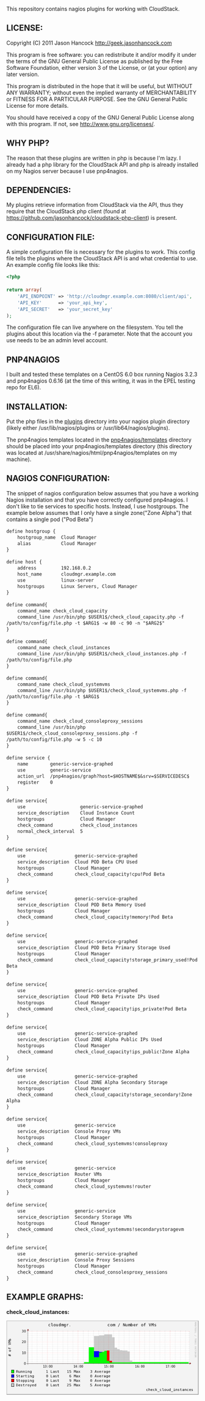 This repository contains nagios plugins for working with CloudStack.

LICENSE:
--------
Copyright (C) 2011 Jason Hancock http://geek.jasonhancock.com

This program is free software: you can redistribute it and/or modify
it under the terms of the GNU General Public License as published by
the Free Software Foundation, either version 3 of the License, or
(at your option) any later version.

This program is distributed in the hope that it will be useful,
but WITHOUT ANY WARRANTY; without even the implied warranty of
MERCHANTABILITY or FITNESS FOR A PARTICULAR PURPOSE.  See the
GNU General Public License for more details.

You should have received a copy of the GNU General Public License
along with this program.  If not, see http://www.gnu.org/licenses/.

WHY PHP?
--------
The reason that these plugins are written in php is because I'm lazy. I already
had a php library for the CloudStack API and php is already installed on my
Nagios server because I use pnp4nagios.

DEPENDENCIES:
-------------
My plugins retrieve information from CloudStack via the API, thus they require
that the CloudStack php client (found at https://github.com/jasonhancock/cloudstack-php-client)
is present.

CONFIGURATION FILE:
-------------------
A simple configuration file is necessary for the plugins to work. This config
file tells the plugins where the CloudStack API is and what credential to use.
An example config file looks like this:

```php
<?php

return array(
    'API_ENDPOINT' => 'http://cloudmgr.example.com:8080/client/api',
    'API_KEY'      => 'your_api_key',
    'API_SECRET'   => 'your_secret_key'
);
```

The configuration file can live anywhere on the filesystem. You tell the plugins
about this location via the -f parameter. Note that the account you use needs to
be an admin level account.

PNP4NAGIOS
----------
I built and tested these templates on a CentOS 6.0 box running Nagios 3.2.3 and
pnp4nagios 0.6.16 (at the time of this writing, it was in the EPEL testing repo
for EL6).


INSTALLATION:
-------------
Put the php files in the [plugins](https://github.com/jasonhancock/nagios-cloudstack/tree/master/plugins) directory into your nagios plugin directory
(likely either /usr/lib/nagios/plugins or /usr/lib64/nagios/plugins). 

The pnp4nagios templates located in the [pnp4nagios/templates](https://github.com/jasonhancock/nagios-cloudstack/tree/master/pnp4nagios/templates) directory should be
placed into your pnp4nagios/templates directory (this directory was located at 
/usr/share/nagios/html/pnp4nagios/templates on my machine).

NAGIOS CONFIGURATION:
---------------------
The snippet of nagios configuration below assumes that you have a working Nagios
installation and that you have correctly configured pnp4nagios. I don't like to
tie services to specific hosts. Instead, I use hostgroups. The example below 
assumes that I only have a single zone("Zone Alpha") that contains a single
pod ("Pod Beta")

```
define hostgroup {
    hostgroup_name  Cloud Manager
    alias           Cloud Manager
}

define host {
    address         192.168.0.2
    host_name       cloudmgr.example.com
    use             linux-server
    hostgroups      Linux Servers, Cloud Manager
}

define command{
    command_name check_cloud_capacity
    command_line /usr/bin/php $USER1$/check_cloud_capacity.php -f /path/to/config/file.php -t $ARG1$ -w 80 -c 90 -n "$ARG2$"
}

define command{
    command_name check_cloud_instances
    command_line /usr/bin/php $USER1$/check_cloud_instances.php -f /path/to/config/file.php
}

define command{
    command_name check_cloud_systemvms
    command_line /usr/bin/php $USER1$/check_cloud_systemvms.php -f /path/to/config/file.php -t $ARG1$
}

define command{
    command_name check_cloud_consoleproxy_sessions
    command_line /usr/bin/php $USER1$/check_cloud_consoleproxy_sessions.php -f /path/to/config/file.php -w 5 -c 10
}

define service {
    name        generic-service-graphed
    use         generic-service
    action_url  /pnp4nagios/graph?host=$HOSTNAME$&srv=$SERVICEDESC$
    register    0
}

define service{
    use                    generic-service-graphed
    service_description    Cloud Instance Count
    hostgroups             Cloud Manager 
    check_command          check_cloud_instances
    normal_check_interval  5
}

define service{
    use                  generic-service-graphed
    service_description  Cloud POD Beta CPU Used
    hostgroups           Cloud Manager
    check_command        check_cloud_capacity!cpu!Pod Beta
}

define service{
    use                  generic-service-graphed
    service_description  Cloud POD Beta Memory Used
    hostgroups           Cloud Manager
    check_command        check_cloud_capacity!memory!Pod Beta
}

define service{
    use                  generic-service-graphed
    service_description  Cloud POD Beta Primary Storage Used
    hostgroups           Cloud Manager
    check_command        check_cloud_capacity!storage_primary_used!Pod Beta
}

define service{
    use                  generic-service-graphed
    service_description  Cloud POD Beta Private IPs Used
    hostgroups           Cloud Manager
    check_command        check_cloud_capacity!ips_private!Pod Beta
}

define service{
    use                  generic-service-graphed
    service_description  Cloud ZONE Alpha Public IPs Used
    hostgroups           Cloud Manager
    check_command        check_cloud_capacity!ips_public!Zone Alpha
}

define service{
    use                  generic-service-graphed
    service_description  Cloud ZONE Alpha Secondary Storage
    hostgroups           Cloud Manager
    check_command        check_cloud_capacity!storage_secondary!Zone Alpha
}

define service{
    use                  generic-service
    service_description  Console Proxy VMs
    hostgroups           Cloud Manager
    check_command        check_cloud_systemvms!consoleproxy
}

define service{
    use                  generic-service
    service_description  Router VMs
    hostgroups           Cloud Manager
    check_command        check_cloud_systemvms!router
}

define service{
    use                  generic-service
    service_description  Secondary Storage VMs
    hostgroups           Cloud Manager
    check_command        check_cloud_systemvms!secondarystoragevm
}

define service{
    use                  generic-service-graphed
    service_description  Console Proxy Sessions 
    hostgroups           Cloud Manager
    check_command        check_cloud_consolesproxy_sessions
}
```

EXAMPLE GRAPHS:
---------------
**check_cloud_instances:**

![check_cloud_instances](https://github.com/jasonhancock/nagios-cloudstack/raw/master/example-images/check_cloud_instances.png)
